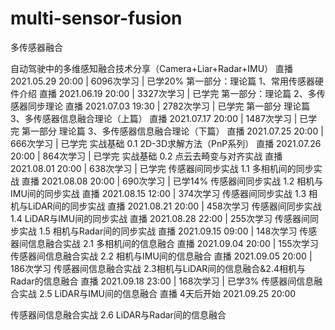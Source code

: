<!--
 * @Description: 
 * @Author: HCQ
 * @Company(School): UCAS
 * @Email: 1756260160@qq.com
 * @Date: 2021-09-21 13:38:15
 * @LastEditTime: 2021-09-21 15:19:41
 * @FilePath: /multi-sensor-fusion/README.md
-->
# multi-sensor-fusion
多传感器融合


自动驾驶中的多维感知融合技术分享（Camera+Liar+Radar+IMU）
直播
2021.05.29 20:00
 | 6096次学习
 | 已学20%
第一部分：理论篇 1、常用传感器硬件介绍
直播
2021.06.19 20:00
 | 3327次学习
 | 已学完
第一部分：理论篇 2、多传感器同步理论
直播
2021.07.03 19:30
 | 2782次学习
 | 已学完
第一部分 理论篇 3、多传感器信息融合理论（上篇）
直播
2021.07.17 20:00
 | 1487次学习
 | 已学完
第一部分 理论篇 3、多传感器信息融合理论（下篇）
直播
2021.07.25 20:00
 | 666次学习
 | 已学完
实战基础 0.1 2D-3D求解方法（PnP系列）
直播
2021.07.26 20:00
 | 864次学习
 | 已学完
实战基础 0.2 点云去畸变与对齐实战
直播
2021.08.01 20:00
 | 638次学习
 | 已学完
传感器间同步实战 1.1 多相机间的同步实战
直播
2021.08.08 20:00
 | 690次学习
 | 已学14%
传感器间同步实战 1.2 相机与IMU间的同步实战
直播
2021.08.15 12:00
 | 374次学习
传感器间同步实战 1.3 相机与LiDAR间的同步实战
直播
2021.08.21 20:00
 | 458次学习
传感器间同步实战 1.4 LiDAR与IMU间的同步实战
直播
2021.08.28 22:00
 | 255次学习
传感器间同步实战 1.5 相机与Radar间的同步实战
直播
2021.09.15 09:00
 | 148次学习
传感器间信息融合实战 2.1 多相机间的信息融合
直播
2021.09.04 20:00
 | 155次学习
传感器间信息融合实战 2.2 相机与IMU间的信息融合
直播
2021.09.05 20:00
 | 186次学习
传感器间信息融合实战 2.3相机与LiDAR间的信息融合&2.4相机与Radar的信息融合
直播
2021.09.18 23:00
 | 168次学习
 | 已学3%
传感器间信息融合实战 2.5 LiDAR与IMU间的信息融合
直播
4天后开始
2021.09.25 20:00

传感器间信息融合实战 2.6 LiDAR与Radar间的信息融合

